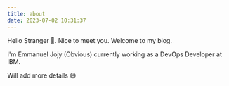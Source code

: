 ```yaml
---
title: about
date: 2023-07-02 10:31:37
---
```


Hello Stranger 👋. Nice to meet you. 
Welcome to my blog. 

I'm Emmanuel Jojy (Obvious) currently working as a DevOps Developer at IBM.

Will add more details 😅